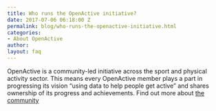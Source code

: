 ```yaml
---
title: Who runs the OpenActive initiative?
date: 2017-07-06 06:18:00 Z
permalink: blog/who-runs-the-openactive-initiative.html
categories:
- About OpenActive
author: 
layout: faq
---
```


OpenActive is a community-led initiative across the sport and physical activity sector. This means every OpenActive member plays a part in progressing its vision “using data to help people get active” and shares ownership of its progress and achievements. Find out more about [the community](https://www.openactive.io/community/)